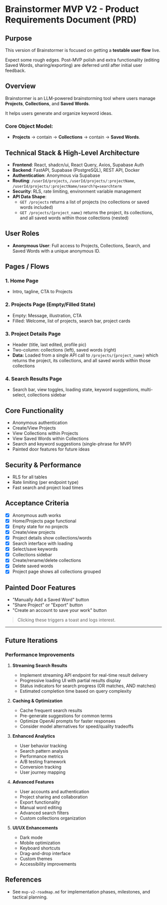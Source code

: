 # Brainstormer MVP V2 - Product Requirements Document (PRD)

## Purpose

This version of Brainstormer is focused on getting a **testable user flow** live.

Expect some rough edges. Post-MVP polish and extra functionality (editing Saved Words, sharing/exporting) are deferred until after initial user feedback.

## Overview

Brainstormer is an LLM-powered brainstorming tool where users manage **Projects**, **Collections**, and **Saved Words**.

It helps users generate and organize keyword ideas.

### Core Object Model:

- **Projects** → contain → **Collections** → contain → **Saved Words**.

## Technical Stack & High-Level Architecture

- **Frontend**: React, shadcn/ui, React Query, Axios, Supabase Auth
- **Backend**: FastAPI, Supabase (PostgreSQL), REST API, Docker
- **Authentication**: Anonymous via Supabase
- **Routing**: `/userId/projects`, `/userId/projects/:projectName`, `/userId/projects/:projectName/search?q=searchterm`
- **Security**: RLS, rate limiting, environment variable management
- **API Data Shape**:
  - `GET /projects` returns a list of projects (no collections or saved words included)
  - `GET /projects/{project_name}` returns the project, its collections, and all saved words within those collections (nested)

## User Roles

- **Anonymous User**: Full access to Projects, Collections, Search, and Saved Words with a unique anonymous ID.

## Pages / Flows

### 1. Home Page
- Intro, tagline, CTA to Projects

### 2. Projects Page (Empty/Filled State)
- Empty: Message, illustration, CTA
- Filled: Welcome, list of projects, search bar, project cards

### 3. Project Details Page
- Header (title, last edited, profile pic)
- Two-column: collections (left), saved words (right)
- **Data:** Loaded from a single API call to `/projects/{project_name}` which returns the project, its collections, and all saved words within those collections

### 4. Search Results Page
- Search bar, view toggles, loading state, keyword suggestions, multi-select, collections sidebar

## Core Functionality
- Anonymous authentication
- Create/View Projects
- View Collections within Projects
- View Saved Words within Collections
- Search and keyword suggestions (single-phrase for MVP)
- Painted door features for future ideas

## Security & Performance
- RLS for all tables
- Rate limiting (per endpoint type)
- Fast search and project load times

## Acceptance Criteria
- [x] Anonymous auth works
- [x] Home/Projects page functional
- [x] Empty state for no projects
- [x] Create/view projects
- [x] Project details show collections/words
- [x] Search interface with loading
- [x] Select/save keywords
- [x] Collections sidebar
- [x] Create/rename/delete collections
- [x] Delete saved words
- [x] Project page shows all collections grouped

## Painted Door Features
- "Manually Add a Saved Word" button
- "Share Project" or "Export" button
- "Create an account to save your work" button

> Clicking these triggers a toast and logs interest.

---

## Future Iterations

### Performance Improvements
1. **Streaming Search Results**
   - Implement streaming API endpoint for real-time result delivery
   - Progressive loading UI with partial results display
   - Status indicators for search progress (OR matches, AND matches)
   - Estimated completion time based on query complexity

2. **Caching & Optimization**
   - Cache frequent search results
   - Pre-generate suggestions for common terms
   - Optimize OpenAI prompts for faster responses
   - Consider model alternatives for speed/quality tradeoffs

3. **Enhanced Analytics**
   - User behavior tracking
   - Search pattern analysis
   - Performance metrics
   - A/B testing framework
   - Conversion tracking
   - User journey mapping

4. **Advanced Features**
   - User accounts and authentication
   - Project sharing and collaboration
   - Export functionality
   - Manual word editing
   - Advanced search filters
   - Custom collections organization

5. **UI/UX Enhancements**
   - Dark mode
   - Mobile optimization
   - Keyboard shortcuts
   - Drag-and-drop interface
   - Custom themes
   - Accessibility improvements

## References
- See `mvp-v2-roadmap.md` for implementation phases, milestones, and tactical planning.

